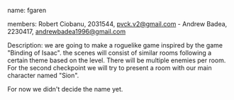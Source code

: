 name: fgaren

members: Robert Ciobanu, 2031544, pvck.v2@gmail.com - Andrew Badea, 2230417, andrewbadea1996@gmail.com

Description:
we are going to make a roguelike game inspired by the game "Binding of Isaac".
the scenes will consist of similar rooms following a certain theme based on the level. There will be multiple enemies per room. For the second checkpoint we will try to present a room with our main character named "Sion".

For now we didn't decide the name yet.
